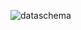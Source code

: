 ![dataschema][def]


[def]: ../assessment-for-sprint-13-api-documentation-airbnb/images/airbnb-data-schema.png
